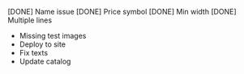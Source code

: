 [DONE] Name issue
[DONE] Price symbol
[DONE] Min width
[DONE] Multiple lines
- Missing test images
- Deploy to site
- Fix texts
- Update catalog